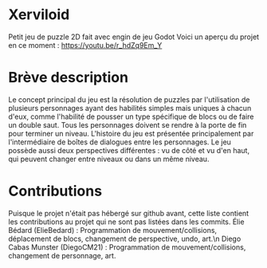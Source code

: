 # Xerviloid
Petit jeu de puzzle 2D fait avec engin de jeu Godot
Voici un aperçu du projet en ce moment : https://youtu.be/r_hdZq9Em_Y

# Brève description
Le concept principal du jeu est la résolution de puzzles par l'utilisation de plusieurs personnages ayant des habilités simples
mais uniques à chacun d'eux, comme l'habilité de pousser un type spécifique de blocs ou de faire un double saut. Tous les personnages
doivent se rendre à la porte de fin pour terminer un niveau. L'histoire du jeu est présentée principalement par l'intermédiaire
de boîtes de dialogues entre les personnages. Le jeu possède aussi deux perspectives différentes : vu de côté et vu d'en haut, qui
peuvent changer entre niveaux ou dans un même niveau.

# Contributions
Puisque le projet n'était pas hébergé sur github avant, cette liste contient les contributions au projet qui ne sont pas listées dans
les commits.
Élie Bédard (ElieBedard) : Programmation de mouvement/collisions, déplacement de blocs, changement de perspective, undo, art.\n
Diego Cabas Munster (DiegoCM21) : Programmation de mouvement/collisions, changement de personnage, art.
